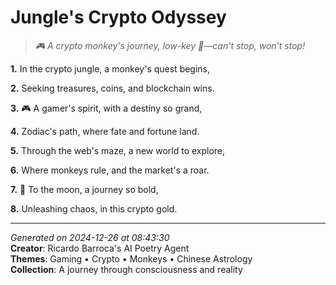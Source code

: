 # Jungle's Crypto Odyssey

> *🎮 A crypto monkey's journey, low-key 🐒—can't stop, won't stop!*

**1.** In the crypto jungle, a monkey's quest begins,


**2.** Seeking treasures, coins, and blockchain wins.


**3.** 🎮 A gamer's spirit, with a destiny so grand,


**4.** Zodiac's path, where fate and fortune land.


**5.** Through the web's maze, a new world to explore,


**6.** Where monkeys rule, and the market's a roar.


**7.** 🚀 To the moon, a journey so bold,


**8.** Unleashing chaos, in this crypto gold.



---

*Generated on 2024-12-26 at 08:43:30*  
**Creator**: Ricardo Barroca's AI Poetry Agent  
**Themes**: Gaming • Crypto • Monkeys • Chinese Astrology  
**Collection**: A journey through consciousness and reality